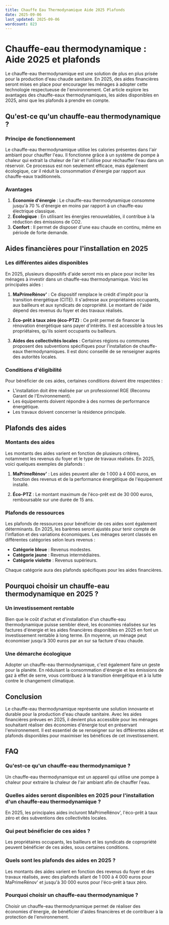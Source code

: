 ```yaml
---
title: Chauffe Eau Thermodynamique Aide 2025 Plafonds
date: 2025-09-06
last_updated: 2025-09-06
wordcount: 823
---
```


# Chauffe-eau thermodynamique : Aide 2025 et plafonds

Le chauffe-eau thermodynamique est une solution de plus en plus prisée pour la production d'eau chaude sanitaire. En 2025, des aides financières seront mises en place pour encourager les ménages à adopter cette technologie respectueuse de l'environnement. Cet article explore les avantages des chauffe-eaux thermodynamiques, les aides disponibles en 2025, ainsi que les plafonds à prendre en compte.

## Qu'est-ce qu'un chauffe-eau thermodynamique ?

### Principe de fonctionnement

Le chauffe-eau thermodynamique utilise les calories présentes dans l'air ambiant pour chauffer l'eau. Il fonctionne grâce à un système de pompe à chaleur qui extrait la chaleur de l'air et l'utilise pour réchauffer l'eau dans un réservoir. Ce processus est non seulement efficace, mais également écologique, car il réduit la consommation d'énergie par rapport aux chauffe-eaux traditionnels.

### Avantages

1. **Économie d'énergie** : Le chauffe-eau thermodynamique consomme jusqu'à 70 % d'énergie en moins par rapport à un chauffe-eau électrique classique.
2. **Écologique** : En utilisant les énergies renouvelables, il contribue à la réduction des émissions de CO2.
3. **Confort** : Il permet de disposer d'une eau chaude en continu, même en période de forte demande.

## Aides financières pour l'installation en 2025

### Les différentes aides disponibles

En 2025, plusieurs dispositifs d'aide seront mis en place pour inciter les ménages à investir dans un chauffe-eau thermodynamique. Voici les principales aides :

1. **MaPrimeRénov'** : Ce dispositif remplace le crédit d'impôt pour la transition énergétique (CITE). Il s'adresse aux propriétaires occupants, aux bailleurs et aux syndicats de copropriété. Le montant de l'aide dépend des revenus du foyer et des travaux réalisés.
   
2. **Éco-prêt à taux zéro (éco-PTZ)** : Ce prêt permet de financer la rénovation énergétique sans payer d'intérêts. Il est accessible à tous les propriétaires, qu'ils soient occupants ou bailleurs.

3. **Aides des collectivités locales** : Certaines régions ou communes proposent des subventions spécifiques pour l'installation de chauffe-eaux thermodynamiques. Il est donc conseillé de se renseigner auprès des autorités locales.

### Conditions d'éligibilité

Pour bénéficier de ces aides, certaines conditions doivent être respectées :

- L'installation doit être réalisée par un professionnel RGE (Reconnu Garant de l'Environnement).
- Les équipements doivent répondre à des normes de performance énergétique.
- Les travaux doivent concerner la résidence principale.

## Plafonds des aides

### Montants des aides

Les montants des aides varient en fonction de plusieurs critères, notamment les revenus du foyer et le type de travaux réalisés. En 2025, voici quelques exemples de plafonds :

1. **MaPrimeRénov'** : Les aides peuvent aller de 1 000 à 4 000 euros, en fonction des revenus et de la performance énergétique de l'équipement installé.
   
2. **Éco-PTZ** : Le montant maximum de l'éco-prêt est de 30 000 euros, remboursable sur une durée de 15 ans.

### Plafonds de ressources

Les plafonds de ressources pour bénéficier de ces aides sont également déterminants. En 2025, les barèmes seront ajustés pour tenir compte de l'inflation et des variations économiques. Les ménages seront classés en différentes catégories selon leurs revenus :

- **Catégorie bleue** : Revenus modestes.
- **Catégorie jaune** : Revenus intermédiaires.
- **Catégorie violette** : Revenus supérieurs.

Chaque catégorie aura des plafonds spécifiques pour les aides financières.

## Pourquoi choisir un chauffe-eau thermodynamique en 2025 ?

### Un investissement rentable

Bien que le coût d'achat et d'installation d'un chauffe-eau thermodynamique puisse sembler élevé, les économies réalisées sur les factures d'énergie et les aides financières disponibles en 2025 en font un investissement rentable à long terme. En moyenne, un ménage peut économiser jusqu'à 300 euros par an sur sa facture d'eau chaude.

### Une démarche écologique

Adopter un chauffe-eau thermodynamique, c'est également faire un geste pour la planète. En réduisant la consommation d'énergie et les émissions de gaz à effet de serre, vous contribuez à la transition énergétique et à la lutte contre le changement climatique.

## Conclusion

Le chauffe-eau thermodynamique représente une solution innovante et durable pour la production d'eau chaude sanitaire. Avec les aides financières prévues en 2025, il devient plus accessible pour les ménages souhaitant réaliser des économies d'énergie tout en préservant l'environnement. Il est essentiel de se renseigner sur les différentes aides et plafonds disponibles pour maximiser les bénéfices de cet investissement.

## FAQ

### Qu'est-ce qu'un chauffe-eau thermodynamique ?

Un chauffe-eau thermodynamique est un appareil qui utilise une pompe à chaleur pour extraire la chaleur de l'air ambiant afin de chauffer l'eau.

### Quelles aides seront disponibles en 2025 pour l'installation d'un chauffe-eau thermodynamique ?

En 2025, les principales aides incluront MaPrimeRénov', l'éco-prêt à taux zéro et des subventions des collectivités locales.

### Qui peut bénéficier de ces aides ?

Les propriétaires occupants, les bailleurs et les syndicats de copropriété peuvent bénéficier de ces aides, sous certaines conditions.

### Quels sont les plafonds des aides en 2025 ?

Les montants des aides varient en fonction des revenus du foyer et des travaux réalisés, avec des plafonds allant de 1 000 à 4 000 euros pour MaPrimeRénov' et jusqu'à 30 000 euros pour l'éco-prêt à taux zéro.

### Pourquoi choisir un chauffe-eau thermodynamique ?

Choisir un chauffe-eau thermodynamique permet de réaliser des économies d'énergie, de bénéficier d'aides financières et de contribuer à la protection de l'environnement.